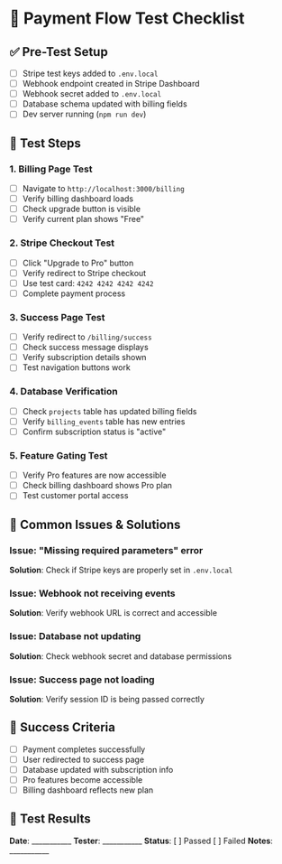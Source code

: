 # 🧪 Payment Flow Test Checklist

## ✅ Pre-Test Setup
- [ ] Stripe test keys added to `.env.local`
- [ ] Webhook endpoint created in Stripe Dashboard
- [ ] Webhook secret added to `.env.local`
- [ ] Database schema updated with billing fields
- [ ] Dev server running (`npm run dev`)

## 🔄 Test Steps

### 1. Billing Page Test
- [ ] Navigate to `http://localhost:3000/billing`
- [ ] Verify billing dashboard loads
- [ ] Check upgrade button is visible
- [ ] Verify current plan shows "Free"

### 2. Stripe Checkout Test
- [ ] Click "Upgrade to Pro" button
- [ ] Verify redirect to Stripe checkout
- [ ] Use test card: `4242 4242 4242 4242`
- [ ] Complete payment process

### 3. Success Page Test
- [ ] Verify redirect to `/billing/success`
- [ ] Check success message displays
- [ ] Verify subscription details shown
- [ ] Test navigation buttons work

### 4. Database Verification
- [ ] Check `projects` table has updated billing fields
- [ ] Verify `billing_events` table has new entries
- [ ] Confirm subscription status is "active"

### 5. Feature Gating Test
- [ ] Verify Pro features are now accessible
- [ ] Check billing dashboard shows Pro plan
- [ ] Test customer portal access

## 🚨 Common Issues & Solutions

### Issue: "Missing required parameters" error
**Solution**: Check if Stripe keys are properly set in `.env.local`

### Issue: Webhook not receiving events
**Solution**: Verify webhook URL is correct and accessible

### Issue: Database not updating
**Solution**: Check webhook secret and database permissions

### Issue: Success page not loading
**Solution**: Verify session ID is being passed correctly

## 🎯 Success Criteria
- [ ] Payment completes successfully
- [ ] User redirected to success page
- [ ] Database updated with subscription info
- [ ] Pro features become accessible
- [ ] Billing dashboard reflects new plan

## 📝 Test Results
**Date**: ___________
**Tester**: ___________
**Status**: [ ] Passed [ ] Failed
**Notes**: ___________

